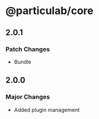 # @particulab/core

## 2.0.1

### Patch Changes

- Bundle

## 2.0.0

### Major Changes

- Added plugin management
